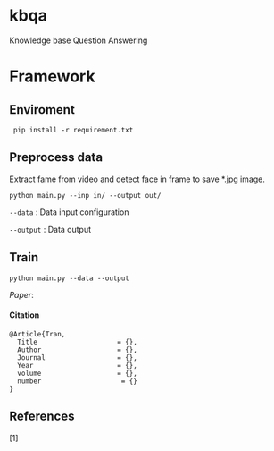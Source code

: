 # kbqa
Knowledge base Question Answering
# Framework
## Enviroment
` pip install -r requirement.txt` 
## Preprocess data
Extract fame from video and detect face in frame to save *.jpg image.

`python main.py --inp in/ --output out/ `

`--data` : Data input configuration

`--output` : Data output

##  Train

`python main.py --data --output`

*Paper*: []()
#### Citation 
```
@Article{Tran,
  Title                    = {},
  Author                   = {},
  Journal                  = {},
  Year                     = {},
  volume                   = {},
  number                    = {}
}
```

## References
[1] 



